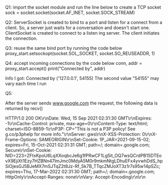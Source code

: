 Q1:
import the socket module and run the line below to create a TCP socket
sock = socket.socket(socket.AF_INET, socket.SOCK_STREAM)

Q2:
ServerSocket is created to bind to a port and listen for a connect from a client. So, a server just waits for a conversation and doesn't start one.
ClientSocket is created to connect to a listen ing server. The client initiates the connection.

Q3:
reuse the same bind port by running the code below
proxy_start.setsockopt(socket.SOL_SOCKET, socket.SO_REUSEADDR, 1)

Q4:
accept incoming connections by the code below
conn, addr = proxy_start.accept()
print("Connected by", addr)

Info I got:
Connected by ('127.0.0.1', 54155)
The second value "54155" may vary each time I run

Q5:

After the server sends www.google.com the request, the following data is returned by recv()

HTTP/1.0 200 OK\r\nDate: Wed, 15 Sep 2021 02:31:30 GMT\r\nExpires: -1\r\nCache-Control: private, max-age=0\r\nContent-Type: text/html; charset=ISO-8859-1\r\nP3P: CP="This is not a P3P policy! See g.co/p3phelp for more info."\r\nServer: gws\r\nX-XSS-Protection: 0\r\nX-Frame-Options: SAMEORIGIN\r\nSet-Cookie: 1P_JAR=2021-09-15-02; expires=Fri, 15-Oct-2021 02:31:31 GMT; path=/; domain=.google.com; Secure\r\nSet-Cookie: NID=223=ZFtxKpoU6LqXXoqbcJe6g1fPRwCF1Lg5it_OQ7wsQCrdPB15DTEovX9EjiXt1Ezy7HZBNn47lmJmc0MdyA5M0r9mkmNtgLDhuEFx4yvwhDdS_hpSiOjesGJ5BJeMX7mSJTqZ2t8Jz-Rf_Sk7B_TTqcZMJoXT3z1r7s95w14pSZc; expires=Thu, 17-Mar-2022 02:31:30 GMT; path=/; domain=.google.com; HttpOnly\r\nAccept-Ranges: none\r\nVary: Accept-Encoding\r\n\r\n<!doctype html><html itemscope="" itemtype="http://schema.org/WebPage" lang="en-CA"><head><meta content="text/html; charset=UTF-8" http-equiv="Content-Type"><meta content="/images/branding/googleg/1x/googleg_standard_color_128dp.png" itemprop="image"><title>Google</title><script nonce="Qr1xdT7M2pSIjba2hWmbcw==">(functi'

Q6:
https://github.com/IvanZyf666/CMPUT404_lab_ivan/blob/main/lab2/proxy_client.py
https://github.com/IvanZyf666/CMPUT404_lab_ivan/blob/main/lab2/proxy_server.py
https://github.com/IvanZyf666/CMPUT404_lab_ivan/blob/main/lab2/echo_server.py
https://github.com/IvanZyf666/CMPUT404_lab_ivan/blob/main/lab2/multi_echo_server.py
https://github.com/IvanZyf666/CMPUT404_lab_ivan/blob/main/lab2/multi_proxy_client.py
https://github.com/IvanZyf666/CMPUT404_lab_ivan/blob/main/lab2/multi_proxy_server.py


